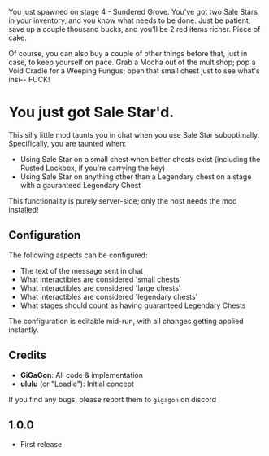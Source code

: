 You just spawned on stage 4 - Sundered Grove. You've got two Sale Stars in your inventory, and you know what needs to be done. Just be patient, save up a couple thousand bucks, and you'll be 2 red items richer. Piece of cake.

Of course, you can also buy a couple of other things before that, just in case, to keep yourself on pace. Grab a Mocha out of the multishop; pop a Void Cradle for a Weeping Fungus; open that small chest just to see what's insi-- FUCK!

# You just got Sale Star'd.

This silly little mod taunts you in chat when you use Sale Star suboptimally. Specifically, you are taunted when:

- Using Sale Star on a small chest when better chests exist (including the Rusted Lockbox, if you're carrying the key)
- Using Sale Star on anything other than a Legendary chest on a stage with a gauranteed Legendary Chest

This functionality is purely server-side; only the host needs the mod installed!

## Configuration

The following aspects can be configured:

- The text of the message sent in chat
- What interactibles are considered 'small chests'
- What interactibles are considered 'large chests'
- What interactibles are considered 'legendary chests'
- What stages should count as having guaranteed Legendary Chests

The configuration is editable mid-run, with all changes getting applied instantly.

## Credits

- **GiGaGon**: All code & implementation
- **ululu** (or "Loadie"): Initial concept

If you find any bugs, please report them to `gigagon` on discord

## 1.0.0

- First release